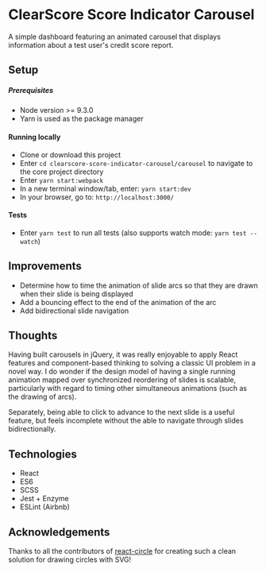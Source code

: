# ClearScore Score Indicator Carousel

A simple dashboard featuring an animated carousel that displays information about a test user's credit score report.

## Setup
##### Prerequisites
* Node version >= 9.3.0
* Yarn is used as the package manager

#### Running locally
* Clone or download this project
* Enter `cd clearscore-score-indicator-carousel/carousel` to navigate to the core project directory
* Enter `yarn start:webpack`
* In a new terminal window/tab, enter: `yarn start:dev`
* In your browser, go to: `http://localhost:3000/`

#### Tests
* Enter `yarn test` to run all tests (also supports watch mode: `yarn test --watch`)

## Improvements
* Determine how to time the animation of slide arcs so that they are drawn when their slide is being displayed
* Add a bouncing effect to the end of the animation of the arc
* Add bidirectional slide navigation

## Thoughts
Having built carousels in jQuery, it was really enjoyable to apply React features and component-based thinking to solving a classic UI problem in a novel way. I do wonder if the design model of having a single running animation mapped over synchronized reordering of slides is scalable, particularly with regard to timing other simultaneous animations (such as the drawing of arcs).

Separately, being able to click to advance to the next slide is a useful feature, but feels incomplete without the able to navigate through slides bidirectionally.

## Technologies
* React
* ES6
* SCSS
* Jest + Enzyme
* ESLint (Airbnb)

## Acknowledgements
Thanks to all the contributors of [react-circle](https://github.com/zzarcon/react-circle) for creating such a clean solution for drawing circles with SVG!
